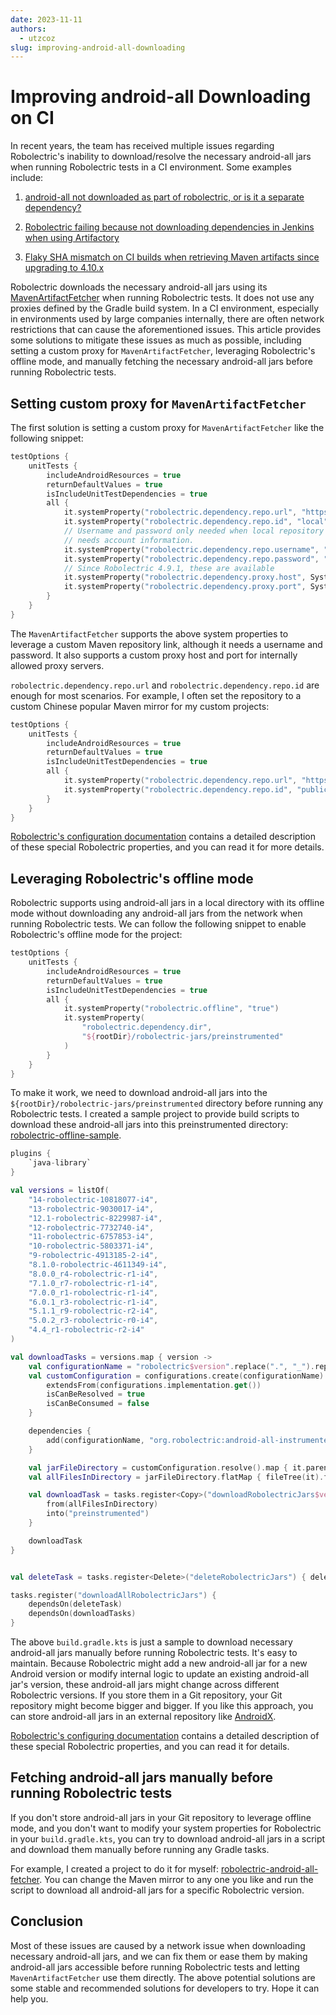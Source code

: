 ```yaml
---
date: 2023-11-11
authors:
  - utzcoz
slug: improving-android-all-downloading
---
```


# Improving android-all Downloading on CI

In recent years, the team has received multiple issues regarding Robolectric's inability to download/resolve
the necessary android-all jars when running Robolectric tests in a CI environment. Some examples include:

1. [android-all not downloaded as part of robolectric, or is it a separate dependency?](https://github.com/robolectric/robolectric/issues/7886)

2. [Robolectric failing because not downloading dependencies in Jenkins when using Artifactory](https://github.com/robolectric/robolectric/issues/8158)

3. [Flaky SHA mismatch on CI builds when retrieving Maven artifacts since upgrading to 4.10.x](https://github.com/robolectric/robolectric/issues/8205)

Robolectric downloads the necessary android-all jars using its [MavenArtifactFetcher](https://github.com/robolectric/robolectric/blob/7fa0183c592974c3a84e948605f5278addae2731/plugins/maven-dependency-resolver/src/main/java/org/robolectric/internal/dependency/MavenArtifactFetcher.java#L37) when running Robolectric tests.
It does not use any proxies defined by the Gradle build system.
In a CI environment, especially in environments used by large companies internally,
there are often network restrictions that can cause the aforementioned issues.
This article provides some solutions to mitigate these issues as much as possible,
including setting a custom proxy for `MavenArtifactFetcher`, leveraging Robolectric's offline mode,
and manually fetching the necessary android-all jars before running Robolectric tests.

## Setting custom proxy for `MavenArtifactFetcher`

The first solution is setting a custom proxy for `MavenArtifactFetcher` like the following snippet:

```kotlin
testOptions {
    unitTests {
        includeAndroidResources = true
        returnDefaultValues = true
        isIncludeUnitTestDependencies = true
        all {
            it.systemProperty("robolectric.dependency.repo.url", "https://local-mirror/repo")
            it.systemProperty("robolectric.dependency.repo.id", "local")
            // Username and password only needed when local repository
            // needs account information.
            it.systemProperty("robolectric.dependency.repo.username", "username")
            it.systemProperty("robolectric.dependency.repo.password", "password")
            // Since Robolectric 4.9.1, these are available
            it.systemProperty("robolectric.dependency.proxy.host", System.getenv("ROBOLECTRIC_PROXY_HOST"))
            it.systemProperty("robolectric.dependency.proxy.port", System.getenv("ROBOLECTRIC_PROXY_PORT"))
        }
    }
}
```

The `MavenArtifactFetcher` supports the above system properties to leverage a custom Maven
repository link, although it needs a username and password. It also supports a custom proxy
host and port for internally allowed proxy servers.

`robolectric.dependency.repo.url` and `robolectric.dependency.repo.id` are enough for
most scenarios. For example, I often set the repository to a custom Chinese popular Maven mirror
for my custom projects:

```kotlin
testOptions {
    unitTests {
        includeAndroidResources = true
        returnDefaultValues = true
        isIncludeUnitTestDependencies = true
        all {
            it.systemProperty("robolectric.dependency.repo.url", "https://maven.aliyun.com/repository")
            it.systemProperty("robolectric.dependency.repo.id", "public")
        }
    }
}
```

[Robolectric's configuration documentation](../../configuring.md#system-properties) contains a
detailed description of these special Robolectric properties, and you can read it for more details.

## Leveraging Robolectric's offline mode

Robolectric supports using android-all jars in a local directory with its offline mode without downloading
any android-all jars from the network when running Robolectric tests. We can follow the following
snippet to enable Robolectric's offline mode for the project:

```kotlin
testOptions {
    unitTests {
        includeAndroidResources = true
        returnDefaultValues = true
        isIncludeUnitTestDependencies = true
        all {
            it.systemProperty("robolectric.offline", "true")
            it.systemProperty(
                "robolectric.dependency.dir",
                "${rootDir}/robolectric-jars/preinstrumented"
            )
        }
    }
}
```

To make it work, we need to download android-all jars into the
`${rootDir}/robolectric-jars/preinstrumented` directory before running any Robolectric tests.
I created a sample project to provide build scripts to download these
android-all jars into this preinstrumented directory: 
[robolectric-offline-sample](https://github.com/utzcoz/robolectric-offline-sample/).

```kotlin
plugins {
    `java-library`
}

val versions = listOf(
    "14-robolectric-10818077-i4",
    "13-robolectric-9030017-i4",
    "12.1-robolectric-8229987-i4",
    "12-robolectric-7732740-i4",
    "11-robolectric-6757853-i4",
    "10-robolectric-5803371-i4",
    "9-robolectric-4913185-2-i4",
    "8.1.0-robolectric-4611349-i4",
    "8.0.0_r4-robolectric-r1-i4",
    "7.1.0_r7-robolectric-r1-i4",
    "7.0.0_r1-robolectric-r1-i4",
    "6.0.1_r3-robolectric-r1-i4",
    "5.1.1_r9-robolectric-r2-i4",
    "5.0.2_r3-robolectric-r0-i4",
    "4.4_r1-robolectric-r2-i4"
)

val downloadTasks = versions.map { version ->
    val configurationName = "robolectric$version".replace(".", "_").replace("-", "_")
    val customConfiguration = configurations.create(configurationName) {
        extendsFrom(configurations.implementation.get())
        isCanBeResolved = true
        isCanBeConsumed = false
    }

    dependencies {
        add(configurationName, "org.robolectric:android-all-instrumented:$version")
    }

    val jarFileDirectory = customConfiguration.resolve().map { it.parentFile.absolutePath }
    val allFilesInDirectory = jarFileDirectory.flatMap { fileTree(it).files }

    val downloadTask = tasks.register<Copy>("downloadRobolectricJars$version") {
        from(allFilesInDirectory)
        into("preinstrumented")
    }

    downloadTask
}


val deleteTask = tasks.register<Delete>("deleteRobolectricJars") { delete("preinstrumented") }

tasks.register("downloadAllRobolectricJars") {
    dependsOn(deleteTask)
    dependsOn(downloadTasks)
}
```

The above `build.gradle.kts` is just a sample to download necessary android-all jars
manually before running Robolectric tests. It's easy to maintain. Because Robolectric
might add a new android-all jar for a new Android version or modify internal logic
to update an existing android-all jar's version, these android-all jars might change
across different Robolectric versions. If you store them in a Git repository,
your Git repository might become bigger and bigger. If you like this approach,
you can store android-all jars in an external repository like
[AndroidX](https://android-review.googlesource.com/c/platform/prebuilts/androidx/external/+/2813314).

[Robolectric's configuring documentation](../../configuring.md#system-properties) contains
a detailed description of these special Robolectric properties, and you can
read it for details.

## Fetching android-all jars manually before running Robolectric tests

If you don't store android-all jars in your Git repository to leverage offline mode,
and you don't want to modify your system properties for Robolectric in your
`build.gradle.kts`, you can try to download android-all jars in a script and
download them manually before running any Gradle tasks.

For example, I created a project to do it for myself: 
[robolectric-android-all-fetcher](https://github.com/utzcoz/robolectric-android-all-fetcher/).
You can change the Maven mirror to any one you like and run the script to download
all android-all jars for a specific Robolectric version.

## Conclusion

Most of these issues are caused by a network issue when downloading necessary android-all jars,
and we can fix them or ease them by making android-all jars accessible before running Robolectric tests
and letting `MavenArtifactFetcher` use them directly. The above potential solutions are some stable
and recommended solutions for developers to try. Hope it can help you.
